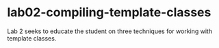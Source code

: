 # lab02-compiling-template-classes
Lab 2 seeks to educate the student on three techniques for working with template classes.
